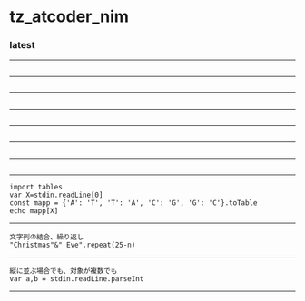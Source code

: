###
# tz_atcoder_nim
###

### latest

---
```

```
---
```

```
---
```

```
---
```

```
---
```

```
---
```

```
---
```

```
---
```
import tables
var X=stdin.readLine[0]
const mapp = {'A': 'T', 'T': 'A', 'C': 'G', 'G': 'C'}.toTable
echo mapp[X]
```
---
```
文字列の結合、繰り返し
"Christmas"&" Eve".repeat(25-n)
```
---
```
縦に並ぶ場合でも、対象が複数でも
var a,b = stdin.readLine.parseInt
```
---
